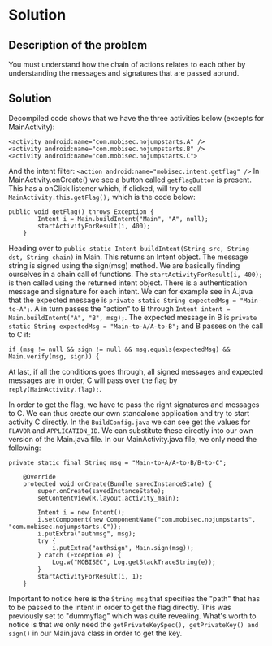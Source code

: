 # Solution

## Description of the problem
You must understand how the chain of actions relates to each other by understanding the messages and signatures
that are passed aorund. 


## Solution

Decompiled code shows that we have the three activities below (excepts for MainActivity):

````
<activity android:name="com.mobisec.nojumpstarts.A" />
<activity android:name="com.mobisec.nojumpstarts.B" />
<activity android:name="com.mobisec.nojumpstarts.C">
````

And the intent filter: `<action android:name="mobisec.intent.getflag" />` In MainActivity.onCreate()
we see a button called `getflagButton` is present. This has a onClick listener which, if clicked,
will try to call `MainActivity.this.getFlag();` which is the code below:

````
public void getFlag() throws Exception {
        Intent i = Main.buildIntent("Main", "A", null);
        startActivityForResult(i, 400);
    }
````

Heading over to `public static Intent buildIntent(String src, String dst, String chain)` in Main. This returns an Intent
object. The message string is signed using the sign(msg) method. We are basically finding ourselves in a chain call of
functions. The `startActivityForResult(i, 400);` is then called using the returned intent object. There is a
authentication message and signature for each intent. We can for example see in A.java that the expected message
is `private static String expectedMsg = "Main-to-A";`. A in turn passes the "action" to B through
`Intent intent = Main.buildIntent("A", "B", msg);`. The expected message in B
is `private static String expectedMsg = "Main-to-A/A-to-B";` and B passes on the call to C if:

````
if (msg != null && sign != null && msg.equals(expectedMsg) && Main.verify(msg, sign)) {
````

At last, if all the conditions goes through, all signed messages and expected messages are in order,
C will pass over the flag by `reply(MainActivity.flag);`.

In order to get the flag, we have to pass the right signatures and messages to C. We can thus create our own standalone
application and try to start activity C directly. In the `BuildConfig.java` we can see get the values for `FLAVOR` and
`APPLICATION_ID`. We can substitute these directly into our own version of the Main.java file. In our MainActivity.java
file, we only need the following:

````
private static final String msg = "Main-to-A/A-to-B/B-to-C";

    @Override
    protected void onCreate(Bundle savedInstanceState) {
        super.onCreate(savedInstanceState);
        setContentView(R.layout.activity_main);

        Intent i = new Intent();
        i.setComponent(new ComponentName("com.mobisec.nojumpstarts", "com.mobisec.nojumpstarts.C"));
        i.putExtra("authmsg", msg);
        try {
            i.putExtra("authsign", Main.sign(msg));
        } catch (Exception e) {
            Log.w("MOBISEC", Log.getStackTraceString(e));
        }
        startActivityForResult(i, 1);
    }
```` 

Important to notice here is the `String msg` that specifies the "path" that has to be passed to the intent in order
to get the flag directly. This was previously set to "dummyflag" which was quite revealing. What's worth to notice is that we only
need the `getPrivateKeySpec(), getPrivateKey() and sign()` in our Main.java class in order to get the key. 
